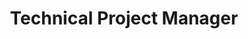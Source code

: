 ---
layout: default
title: Technical Project Manager
location: Seattle, Washington. USA.
company: Forum One
tenure: August 2013 - June 2015
description: "Managed ongoing website support actvities, routine maintanence activities, and feature enhancements for a roster of 30+ clients."
order: 20
---
